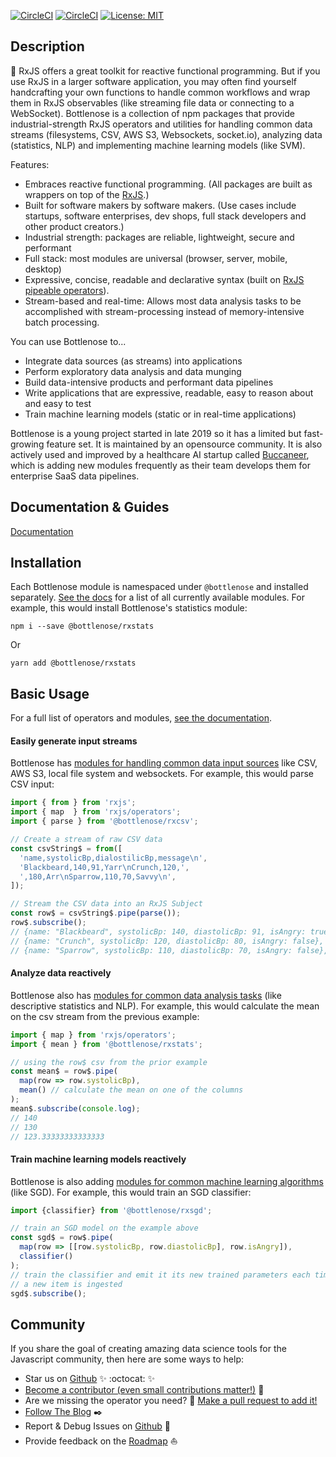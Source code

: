 [![CircleCI](https://circleci.com/gh/buccaneerai/bottlenose/tree/master.svg?style=shield)](https://circleci.com/gh/buccaneerai/bottlenose/tree/master)
[![CircleCI](https://circleci.com/gh/buccaneerai/bottlenose/tree/dev.svg?style=shield)](https://circleci.com/gh/buccaneerai/bottlenose/tree/dev)
[![License: MIT](https://img.shields.io/badge/License-MIT-green.svg)](https://opensource.org/licenses/MIT)

## Description

🐬 RxJS offers a great toolkit for reactive functional programming.  But if you use RxJS in a larger software application, you may often find yourself handcrafting your own functions to handle common workflows and wrap them in RxJS observables (like streaming file data or connecting to a WebSocket). Bottlenose is a collection of npm packages that provide industrial-strength RxJS operators and utilities for handling common data streams (filesystems, CSV, AWS S3, Websockets, socket.io), analyzing data (statistics, NLP) and implementing machine learning models (like SVM).

Features:
- Embraces reactive functional programming. (All packages are built as wrappers on top of the [RxJS](https://rxjs.dev).)
- Built for software makers by software makers. (Use cases include startups, software enterprises, dev shops, full stack developers and other product creators.)
- Industrial strength: packages are reliable, lightweight, secure and performant
- Full stack: most modules are universal (browser, server, mobile, desktop)
- Expressive, concise, readable and declarative syntax (built on [RxJS pipeable operators](https://rxjs.dev)).
- Stream-based and real-time: Allows most data analysis tasks to be accomplished with stream-processing instead of memory-intensive batch processing.

You can use Bottlenose to...
- Integrate data sources (as streams) into applications
- Perform exploratory data analysis and data munging
- Build data-intensive products and performant data pipelines
- Write applications that are expressive, readable, easy to reason about and easy to test
- Train machine learning models (static or in real-time applications)

Bottlenose is a young project started in late 2019 so it has a limited but fast-growing feature set.  It is maintained by an opensource community. It is also actively used and improved by a healthcare AI startup called [Buccaneer](https://www.buccaneer.ai), which is adding new modules frequently as their team develops them for enterprise SaaS data pipelines.

## Documentation & Guides
[Documentation](https://buccaneerai.gitbook.io/bottlenose)

## Installation
Each Bottlenose module is namespaced under `@bottlenose` and installed separately.  [See the docs](https://buccaneerai.gitbook.io/bottlenose) for a list of all currently available modules.  For example, this would install Bottlenose's statistics module:
```
npm i --save @bottlenose/rxstats
```
Or
```
yarn add @bottlenose/rxstats
```

## Basic Usage
For a full list of operators and modules, [see the documentation](https://buccaneerai.gitbook.io/bottlenose).

#### Easily generate input streams
Bottlenose has [modules for handling common data input sources](https://buccaneerai.gitbook.io/bottlenose) like CSV, AWS S3, local file system and websockets.  For example, this would parse CSV input:
```javascript
import { from } from 'rxjs';
import { map  } from 'rxjs/operators';
import { parse } from '@bottlenose/rxcsv';

// Create a stream of raw CSV data
const csvString$ = from([
  'name,systolicBp,dialostilicBp,message\n', 
  'Blackbeard,140,91,Yarr\nCrunch,120,', 
  ',180,Arr\nSparrow,110,70,Savvy\n',
]);

// Stream the CSV data into an RxJS Subject
const row$ = csvString$.pipe(parse());
row$.subscribe();
// {name: "Blackbeard", systolicBp: 140, diastolicBp: 91, isAngry: true},
// {name: "Crunch", systolicBp: 120, diastolicBp: 80, isAngry: false},
// {name: "Sparrow", systolicBp: 110, diastolicBp: 70, isAngry: false},
```

#### Analyze data reactively
Bottlenose also has [modules for common data analysis tasks](https://buccaneerai.gitbook.io/bottlenose) (like descriptive statistics and NLP).  For example, this would calculate the mean on the csv stream from the previous example:
```javascript
import { map } from 'rxjs/operators';
import { mean } from '@bottlenose/rxstats';

// using the row$ csv from the prior example
const mean$ = row$.pipe(
  map(row => row.systolicBp), 
  mean() // calculate the mean on one of the columns
);
mean$.subscribe(console.log);
// 140
// 130
// 123.33333333333333
```

#### Train machine learning models reactively
Bottlenose is also adding [modules for common machine learning algorithms](https://buccaneerai.gitbook.io/bottlenose) (like SGD).  For example, this would train an SGD classifier:
```javascript
import {classifier} from '@bottlenose/rxsgd';

// train an SGD model on the example above
const sgd$ = row$.pipe(
  map(row => [[row.systolicBp, row.diastolicBp], row.isAngry]),
  classifier()
);
// train the classifier and emit it its new trained parameters each time 
// a new item is ingested
sgd$.subscribe();
```

## Community
If you share the goal of creating amazing data science tools for the Javascript community, then here are some ways to help:
- Star us on <a href='https://github.com/buccaneerai/bottlenose'>Github</a> ✨ :octocat: ✨
- [Become a contributor (even small contributions matter!)](https://github.com/buccaneerai/bottlenose/blob/master/CONTRIBUTING.md) 👑
- Are we missing the operator you need? 🤦 [Make a pull request to add it!](https://github.com/buccaneerai/bottlenose/blob/master/docs/contributing/crating_operators.md) 
- [Follow The Blog](https://medium.com/@bfla) ✒️
- Report & Debug Issues on <a href='https://github.com/buccaneerai/bottlenose'>Github</a> 🌊
- Provide feedback on the [Roadmap](https://github.com/buccaneerai/bottlenose/projects/1) ⛵
<!--- Slack channel would be very nice to have --->
<!--- - [Add your organization's logo to the list of users]() --->
<!--- - [Join Community Discussions]() 🐬 --->